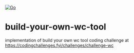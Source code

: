 [![Go](https://github.com/ercanyu/build-your-own-wc-tool/actions/workflows/go.yml/badge.svg?branch=main)](https://github.com/ercanyu/build-your-own-wc-tool/actions/workflows/go.yml)

# build-your-own-wc-tool
implementation of build your own wc tool coding challenge at https://codingchallenges.fyi/challenges/challenge-wc
